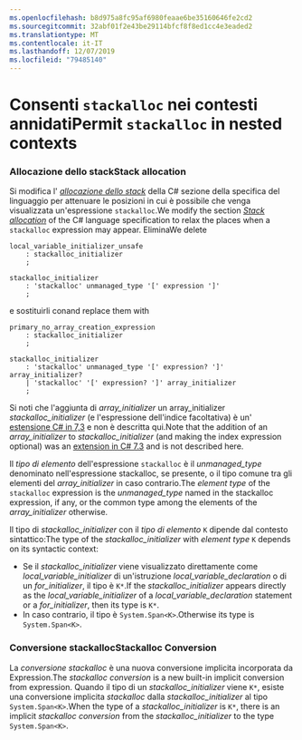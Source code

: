 ```yaml
---
ms.openlocfilehash: b8d975a8fc95af6980feaae6be35160646fe2cd2
ms.sourcegitcommit: 32abf01f2e43be29114bfcf8f8ed1cc4e3eaded2
ms.translationtype: MT
ms.contentlocale: it-IT
ms.lasthandoff: 12/07/2019
ms.locfileid: "79485140"
---
```

# <a name="permit-stackalloc-in-nested-contexts"></a><span data-ttu-id="1a242-101">Consenti `stackalloc` nei contesti annidati</span><span class="sxs-lookup"><span data-stu-id="1a242-101">Permit `stackalloc` in nested contexts</span></span>

### <a name="stack-allocation"></a><span data-ttu-id="1a242-102">Allocazione dello stack</span><span class="sxs-lookup"><span data-stu-id="1a242-102">Stack allocation</span></span>

<span data-ttu-id="1a242-103">Si modifica l' [*allocazione dello stack*](https://github.com/dotnet/csharplang/blob/master/spec/unsafe-code.md#stack-allocation) della C# sezione della specifica del linguaggio per attenuare le posizioni in cui è possibile che venga visualizzata un'espressione `stackalloc`.</span><span class="sxs-lookup"><span data-stu-id="1a242-103">We modify the section [*Stack allocation*](https://github.com/dotnet/csharplang/blob/master/spec/unsafe-code.md#stack-allocation) of the C# language specification to relax the places when a `stackalloc` expression may appear.</span></span> <span data-ttu-id="1a242-104">Elimina</span><span class="sxs-lookup"><span data-stu-id="1a242-104">We delete</span></span>

``` antlr
local_variable_initializer_unsafe
    : stackalloc_initializer
    ;

stackalloc_initializer
    : 'stackalloc' unmanaged_type '[' expression ']'
    ;
```

<span data-ttu-id="1a242-105">e sostituirli con</span><span class="sxs-lookup"><span data-stu-id="1a242-105">and replace them with</span></span>

``` antlr
primary_no_array_creation_expression
    : stackalloc_initializer
    ;

stackalloc_initializer
    : 'stackalloc' unmanaged_type '[' expression? ']' array_initializer?
    | 'stackalloc' '[' expression? ']' array_initializer
    ;
```

<span data-ttu-id="1a242-106">Si noti che l'aggiunta di *array_initializer* un array_initializer *stackalloc_initializer* (e l'espressione dell'indice facoltativa) è un' [estensione C# in 7,3](https://github.com/dotnet/csharplang/blob/master/proposals/csharp-7.3/stackalloc-array-initializers.md) e non è descritta qui.</span><span class="sxs-lookup"><span data-stu-id="1a242-106">Note that the addition of an *array_initializer* to *stackalloc_initializer* (and making the index expression optional) was an [extension in C# 7.3](https://github.com/dotnet/csharplang/blob/master/proposals/csharp-7.3/stackalloc-array-initializers.md) and is not described here.</span></span>

<span data-ttu-id="1a242-107">Il *tipo di elemento* dell'espressione `stackalloc` è il *unmanaged_type* denominato nell'espressione stackalloc, se presente, o il tipo comune tra gli elementi del *array_initializer* in caso contrario.</span><span class="sxs-lookup"><span data-stu-id="1a242-107">The *element type* of the `stackalloc` expression is the *unmanaged_type* named in the stackalloc expression, if any, or the common type among the elements of the *array_initializer* otherwise.</span></span>

<span data-ttu-id="1a242-108">Il tipo di *stackalloc_initializer* con il *tipo di elemento* `K` dipende dal contesto sintattico:</span><span class="sxs-lookup"><span data-stu-id="1a242-108">The type of the *stackalloc_initializer* with *element type* `K` depends on its syntactic context:</span></span>
- <span data-ttu-id="1a242-109">Se il *stackalloc_initializer* viene visualizzato direttamente come *local_variable_initializer* di un'istruzione *local_variable_declaration* o di un *for_initializer*, il tipo è `K*`.</span><span class="sxs-lookup"><span data-stu-id="1a242-109">If the *stackalloc_initializer* appears directly as the *local_variable_initializer* of a *local_variable_declaration* statement or a *for_initializer*, then its type is `K*`.</span></span>
- <span data-ttu-id="1a242-110">In caso contrario, il tipo è `System.Span<K>`.</span><span class="sxs-lookup"><span data-stu-id="1a242-110">Otherwise its type is `System.Span<K>`.</span></span>

### <a name="stackalloc-conversion"></a><span data-ttu-id="1a242-111">Conversione stackalloc</span><span class="sxs-lookup"><span data-stu-id="1a242-111">Stackalloc Conversion</span></span>

<span data-ttu-id="1a242-112">La *conversione stackalloc* è una nuova conversione implicita incorporata da Expression.</span><span class="sxs-lookup"><span data-stu-id="1a242-112">The *stackalloc conversion* is a new built-in implicit conversion from expression.</span></span> <span data-ttu-id="1a242-113">Quando il tipo di un *stackalloc_initializer* viene `K*`, esiste una conversione implicita *stackalloc* dalla *stackalloc_initializer* al tipo `System.Span<K>`.</span><span class="sxs-lookup"><span data-stu-id="1a242-113">When the type of a *stackalloc_initializer* is `K*`, there is an implicit *stackalloc conversion* from the *stackalloc_initializer* to the type `System.Span<K>`.</span></span>
